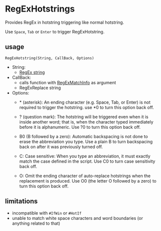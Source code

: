 # RegExHotstrings

Provides RegEx in hotstring triggering like normal hotstring.

Use `Space`, `Tab` or `Enter` to trigger RegExHotstring.

## usage

`RegExHotstring(String, CallBack, Options)`

- String:
  - [RegEx string](https://www.autohotkey.com/docs/v2/misc/RegEx-QuickRef.htm)
- CallBack:
  - calls function with [RegExMatchInfo](https://www.autohotkey.com/docs/v2/lib/RegExMatch.htm#MatchObject) as argument
  - RegExReplace string
- Options:
  - \* (asterisk): An ending character (e.g. Space, Tab, or Enter) is not required to trigger the hotstring.
  use *0 to turn this option back off.

  - ? (question mark): The hotstring will be triggered even when it is inside another word;
  that is, when the character typed immediately before it is alphanumeric.
  Use ?0 to turn this option back off.

  - B0 (B followed by a zero): Automatic backspacing is not done to erase the abbreviation you type.
  Use a plain B to turn backspacing back on after it was previously turned off.

  - C: Case sensitive: When you type an abbreviation, it must exactly match the case defined in the script.
  Use C0 to turn case sensitivity back off.

  - O: Omit the ending character of auto-replace hotstrings when the replacement is produced.
  Use O0 (the letter O followed by a zero) to turn this option back off.

## limitations

- incompatible with `#IfWin` or `#HotIf`
- unable to match white space characters and word boundaries (or anything related to that)

